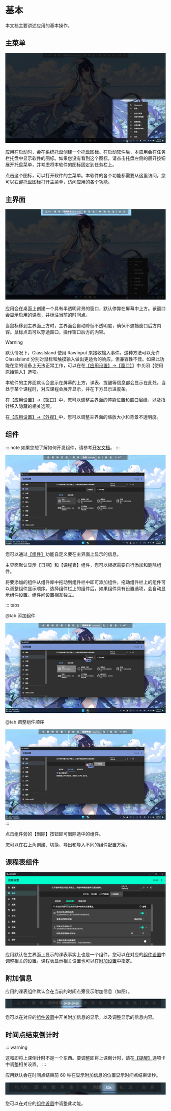 # 基本

本文档主要讲述应用的基本操作。

## 主菜单

![1690356161339](image/Basic/1690356161339.png)

应用在启动时，会在系统托盘创建一个托盘图标。在启动软件后，本应用会在任务栏托盘中显示软件的图标。如果您没有看到这个图标，请点击托盘左侧的展开按钮展开托盘菜单，并考虑将本软件的图标固定到任务栏上。

点击这个图标，可以打开软件的主菜单。本软件的各个功能都需要从这里访问。您可以右键托盘图标打开主菜单，访问应用的各个功能。

## 主界面

![1690355954552](image/Basic/1690355954552.png)

应用会在桌面上创建一个具有半透明背景的窗口，默认停靠在屏幕中上方。该窗口会显示启用的课表，并标注当前的时间点。

当鼠标移到主界面上方时，主界面会自动降低不透明度，确保不遮挡窗口后方内容。鼠标点击可以穿透窗口，操作窗口后方的内容。

> [!warning]
> 默认情况下，ClassIsland 使用 RawInput 来接收输入事件。这种方法可以允许 ClassIsland 分别对鼠标和触摸输入做出更适合的响应，但兼容性不佳。如果此功能在您的设备上无法正常工作，可以在在[【应用设置】→【窗口】](classisland://app/settings/window)】中关闭【使用原始输入】选项。

本软件的主界面默认会显示在屏幕的上方，课表、提醒等信息都会显示在此处。当处于某个课程时，对应课程会展开显示，并在下方显示进度条。

在[【应用设置】→【窗口】](classisland://app/settings/window)中，您可以调整主界面的停靠位置和窗口层级，以及指针移入隐藏的相关选项。

在[【应用设置】→【外观】](classisland://app/settings/appearance)中，您可以调整主界面的缩放大小和背景不透明度。

## 组件

::: note
如果您想了解如何开发组件，请参考[开发文档](../dev/components.md)。
:::

![1722672907457](image/Basic/1722672907457.png)

您可以通过[【组件】](classisland://app/settings/components)功能自定义要在主界面上显示的信息。

主界面默认显示【日期】和【课程表】组件，您可以根据需要自行添加和删除组件。

将要添加的组件从组件库中拖动到组件栏中即可添加组件，拖动组件栏上的组件可以调整组件显示顺序。选择组件栏上的组件后，如果组件具有设置选项，会自动显示组件设置。组件间设置相互独立。

::: tabs

@tab 添加组件

![1722673345080](image/Basic/1722673345080.png)

@tab 调整组件顺序

![1722673350054](image/Basic/1722673350054.png)
:::

点击组件旁的【删除】按钮即可删除选中的组件。

您可以在右上角创建、切换、导出和导入不同的组件配置方案。

## 课程表组件

![1726322521451](image/basic/1726322521451.png)

应用默认在主界面上显示的课表事实上也是一个组件，您可以在对应的[组件设置](classisland://app/settings/components)中调整相关的设置。课程表显示相关设置也可以在[附加设置](./advanced.md#附加设置)中指定。

## 附加信息

应用的课表组件默认会在当前的时间点旁显示附加信息（如图）。

![miniinfo](image/Basic/miniinfo.png)

您可以在对应的[组件设置](classisland://app/settings/components)中开关附加信息的显示，以及调整显示的信息内容。

## 时间点结束倒计时

::: warning 

这和即将上课倒计时不是一个东西。要调整即将上课倒计时，请在[【提醒】](classisland://app/settings/notification/08F0D9C3-C770-4093-A3D0-02F3D90C24BC)选项卡中调整相关设置。
:::

应用默认会在时间点结束前 60 秒在显示附加信息的位置显示时间点结束读秒。

![1707463775853](image/Basic/1707463775853.png)

您可以在对应的[组件设置](classisland://app/settings/components)中调整此功能。
